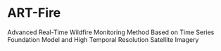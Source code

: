 # ART-Fire
Advanced Real-Time Wildfire Monitoring Method Based on Time Series Foundation Model and High Temporal Resolution Satellite Imagery
